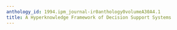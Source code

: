 ```yaml
---
anthology_id: 1994.ipm_journal-ir0anthology0volumeA30A4.1
title: A Hyperknowledge Framework of Decision Support Systems
---
```

